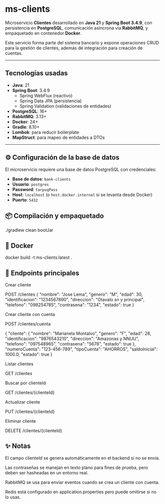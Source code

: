 # ms-clients

Microservicio **Clientes** desarrollado en **Java 21** y **Spring Boot 3.4.9**, con persistencia en **PostgreSQL**, comunicación asíncrona vía **RabbitMQ**, y empaquetado en contenedor **Docker**.  

Este servicio forma parte del sistema bancario y expone operaciones CRUD para la gestión de clientes, además de integración para creación de cuentas.

---

## Tecnologías usadas

- **Java**: 21  
- **Spring Boot**: 3.4.9  
  - Spring WebFlux (reactivo)  
  - Spring Data JPA (persistencia)  
  - Spring Validation (validaciones de entidades)  
- **PostgreSQL**: 16+  
- **RabbitMQ**: 3.13+  
- **Docker**: 24+  
- **Gradle**: 8.10+  
- **Lombok**: para reducir boilerplate  
- **MapStruct**: para mapeo de entidades a DTOs  

---

## ⚙️ Configuración de la base de datos

El microservicio requiere una base de datos PostgreSQL con credenciales:

- **Base de datos**: `bank-clients`  
- **Usuario**: `postgres`  
- **Password**: `tarpuqPass`  
- **Host**: `localhost` (o `host.docker.internal` si se levanta desde Docker)  
- **Puerto**: `5432`

## 📦 Compilación y empaquetado

./gradlew clean bootJar

## 🐳 Docker

docker build -t ms-clients:latest .

## 📡 Endpoints principales
Crear cliente

POST /clientes
{
  "nombre": "Jose Lema",
  "genero": "M",
  "edad": 30,
  "identificacion": "1234567890",
  "direccion": "Otavalo sn y principal",
  "telefono": "098254785",
  "contrasena": "1234",
  "estado": true
}

Crear cliente con cuenta

POST /clientes/cuenta


{
  "cliente": {
    "nombre": "Marianela Montalvo",
    "genero": "F",
    "edad": 28,
    "identificacion": "9876543210",
    "direccion": "Amazonas y NNUU",
    "telefono": "097548965",
    "contrasena": "5678",
    "estado": true
  },
  "numeroCuenta": "123-456-789",
  "tipoCuenta": "AHORROS",
  "saldoInicial": 1000.0,
  "estado": true
}


Listar clientes

GET /clientes

Buscar por clienteId

GET /clientes/{clienteId}

Actualizar cliente

PUT /clientes/{clienteId}

Eliminar cliente

DELETE /clientes/{clienteId}

## ✨ Notas

El campo clienteId se genera automáticamente en el backend si no se envía.

Las contraseñas se manejan en texto plano para fines de prueba, pero deben ser hasheadas en un entorno real.

RabbitMQ se usa para enviar eventos cuando se crea un cliente con cuenta.

Redis está configurado en application.properties pero puede omitirse si no lo usas.